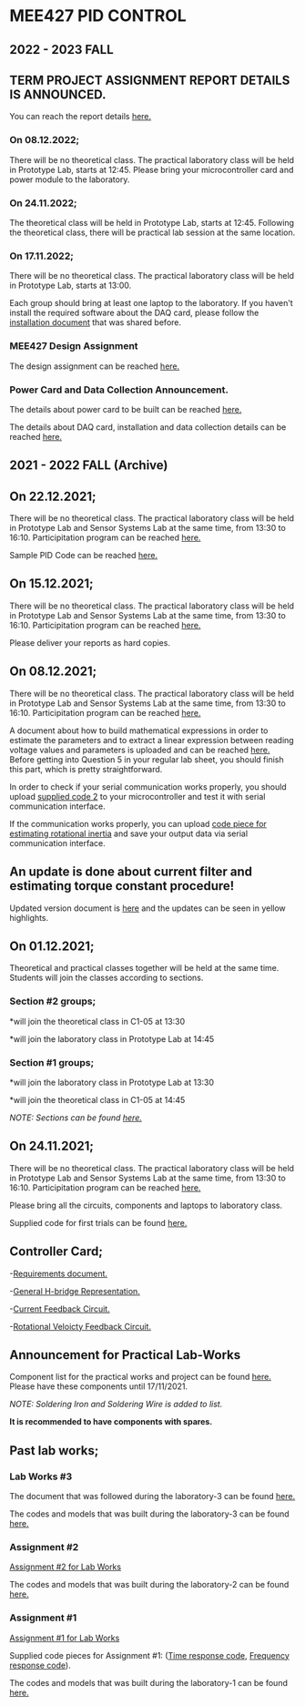 # MEE427 PID CONTROL

## 2022 - 2023 FALL

## TERM PROJECT ASSIGNMENT REPORT DETAILS IS ANNOUNCED.

You can reach the report details [here.](https://github.com/mee427/mee427.github.io/blob/master/MEE427%20-%20Term%20Project%20Assignment.pdf)

### On 08.12.2022;

There will be no theoretical class. The practical laboratory class will be held in Prototype Lab, starts at 12:45.
Please bring your microcontroller card and power module to the laboratory.

### On 24.11.2022;

The theoretical class will be held in Prototype Lab, starts at 12:45. Following the theoretical class, there will be practical lab session at the same location.

### On 17.11.2022;

There will be no theoretical class. The practical laboratory class will be held in Prototype Lab, starts at 13:00.

Each group should bring at least one laptop to the laboratory. If you haven't install the required software about the DAQ card, please follow the [installation document](https://github.com/mee427/mee427.github.io/blob/master/Data%20Collect%20for%20MEE427.pdf) that was shared before.

### MEE427 Design Assignment

The design assignment can be reached [here.](https://github.com/mee427/mee427.github.io/blob/master/MEE427%20Design%20Assignment.pdf)

### Power Card and Data Collection Announcement.

The details about power card to be built can be reached [here.](https://github.com/mee427/mee427.github.io/blob/master/Power%20Card.pdf)

The details about DAQ card, installation and data collection details can be reached [here.](https://github.com/mee427/mee427.github.io/blob/master/Data%20Collect%20for%20MEE427.pdf)

## 2021 - 2022 FALL (Archive)

## On 22.12.2021;

There will be no theoretical class. The practical laboratory class will be held in Prototype Lab and Sensor Systems Lab at the same time, from 13:30 to 16:10. Participitation program can be reached [here.](https://github.com/mee427/mee427.github.io/blob/master/PID%20Groups_08122021.pdf)

Sample PID Code can be reached [here.](https://github.com/mee427/ccs-c-codes/blob/master/pid_sample.c)

## On 15.12.2021;

There will be no theoretical class. The practical laboratory class will be held in Prototype Lab and Sensor Systems Lab at the same time, from 13:30 to 16:10. Participitation program can be reached [here.](https://github.com/mee427/mee427.github.io/blob/master/PID%20Groups_23112021.pdf)

Please deliver your reports as hard copies.

## On 08.12.2021;

There will be no theoretical class. The practical laboratory class will be held in Prototype Lab and Sensor Systems Lab at the same time, from 13:30 to 16:10. Participitation program can be reached [here.](https://github.com/mee427/mee427.github.io/blob/master/PID%20Groups_08122021.pdf)

A document about how to build mathematical expressions in order to estimate the parameters and to extract a linear expression between reading voltage values and parameters is uploaded and can be reached [here.](https://github.com/mee427/mee427.github.io/blob/master/SummaryForModels.pdf) Before getting into Question 5 in your regular lab sheet, you should finish this part, which is pretty straightforward.

In order to check if your serial communication works properly, you should upload [supplied code 2](https://github.com/mee427/ccs-c-codes/blob/master/SuppliedCode_2.c) to your microcontroller and test it with serial communication interface.

If the communication works properly, you can upload [code piece for estimating rotational inertia](https://github.com/mee427/ccs-c-codes/blob/master/EstimateJ.c) and save your output data via serial communication interface.

## An update is done about current filter and estimating torque constant procedure!

Updated version document is [here](https://github.com/mee427/mee427.github.io/blob/master/PID%20Modelling_Update.pdf) and the updates can be seen in yellow highlights.

## On 01.12.2021;

Theoretical and practical classes together will be held at the same time. Students will join the classes according to sections.

### Section #2 groups;

*will join the theoretical class in C1-05 at 13:30

*will join the laboratory class in Prototype Lab at 14:45

### Section #1 groups;

*will join the laboratory class in Prototype Lab at 13:30

*will join the theoretical class in C1-05 at 14:45

_NOTE: Sections can be found [here.](https://github.com/mee427/mee427.github.io/blob/master/PID%20Groups.pdf)_

## On 24.11.2021;

There will be no theoretical class. The practical laboratory class will be held in Prototype Lab and Sensor Systems Lab at the same time, from 13:30 to 16:10. Participitation program can be reached [here.](https://github.com/mee427/mee427.github.io/blob/master/PID%20Groups_23112021.pdf)

Please bring all the circuits, components and laptops to laboratory class.

Supplied code for first trials can be found [here.](https://github.com/mee427/ccs-c-codes/blob/master/SuppliedCode_1.c)

## Controller Card;

-[Requirements document.](https://github.com/mee427/mee427.github.io/blob/master/Requirements.pdf)

-[General H-bridge Representation.](https://github.com/mee427/circuits/blob/master/H_bridge.PNG)

-[Current Feedback Circuit.](https://github.com/mee427/circuits/blob/master/Current%20Feedback.PNG)

-[Rotational Veloicty Feedback Circuit.](https://github.com/mee427/circuits/blob/master/Rotational%20Velocity%20Feedback.PNG)

## Announcement for Practical Lab-Works

Component list for the practical works and project can be found [here.](https://github.com/mee427/mee427.github.io/blob/master/Part%20List.pdf) Please have these components until 17/11/2021.

_NOTE: Soldering Iron and Soldering Wire is added to list._

**It is recommended to have components with spares.**

## Past lab works;

### Lab Works #3

The document that was followed during the laboratory-3 can be found [here.](https://github.com/mee427/mee427.github.io/blob/master/week3.pdf)

The codes and models that was built during the laboratory-3 can be found [here.](https://github.com/mee427/mee427.github.io/tree/master/Codes%20and%20Models%20for%20Assignment%203)

### Assignment #2

[Assignment #2 for Lab Works](https://github.com/mee427/mee427.github.io/blob/master/MEE427_Assignment2.pdf)

The codes and models that was built during the laboratory-2 can be found [here.](https://github.com/mee427/mee427.github.io/tree/master/Codes%20and%20Models%20for%20Assignment%202)

### Assignment #1

[Assignment #1 for Lab Works](https://github.com/mee427/mee427.github.io/blob/master/MEE427_Assignment1.pdf)

Supplied code pieces for Assignment #1: ([Time response code](https://github.com/mee427/mee427.github.io/blob/master/feedbackSystem.py), [Frequency response code](https://github.com/mee427/mee427.github.io/blob/master/bodeDiagram.py)).

The codes and models that was built during the laboratory-1 can be found [here.](https://github.com/mee427/mee427.github.io/tree/master/Codes%20and%20Models%20for%20Assignment%201)
